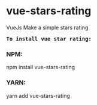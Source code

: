 # vue-stars-rating
<p>VueJs Make a simple stars rating</p>
<pre><b>To install vue star rating:</b></pre>
<h3>NPM:</h3>
<p>npm install vue-stars-rating</p>
<h3>YARN:</h3>
<p>yarn add vue-stars-rating</p>


